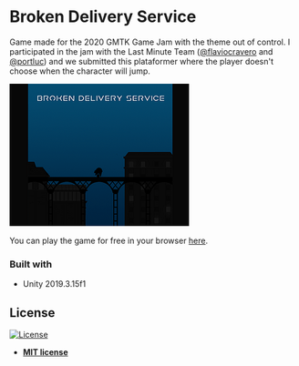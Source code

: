 # Broken Delivery Service

Game made for the 2020 GMTK Game Jam with the theme out of control. I participated in the jam with the Last Minute Team ([@flaviocravero](https://soundcloud.com/flaviocravero) and [@portluc](https://www.deviantart.com/aewron)) and we submitted this plataformer where the player doesn't choose when the character will jump.

![broken delivery service image](demo/broken-delivery-service.png)

You can play the game for free in your browser [here](https://theguspassos.itch.io/broken-delivery-service).

### Built with

- Unity 2019.3.15f1

## License

[![License](http://img.shields.io/:license-mit-blue.svg?style=flat-square)](http://badges.mit-license.org)

- **[MIT license](http://opensource.org/licenses/mit-license.php)**
